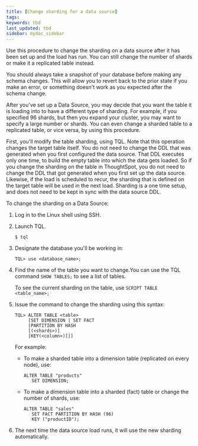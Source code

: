 ```yaml
---
title: [Change sharding for a data source]
tags:
keywords: tbd
last_updated: tbd
sidebar: mydoc_sidebar
---
```

Use this procedure to change the sharding on a data source after it has been set up and the load has run. You can still change the number of shards or make it a replicated table instead.

You should always take a snapshot of your database before making any schema changes. This will allow you to revert back to the prior state if you make an error, or something doesn't work as you expected after the schema change.

After you've set up a Data Source, you may decide that you want the table it is loading into to have a different type of sharding. For example, if you specified 96 shards, but then you expand your cluster, you may want to specify a large number or shards. You can even change a sharded table to a replicated table, or vice versa, by using this procedure.

First, you'll modify the table sharding, using TQL. Note that this operation changes the target table itself. You do not need to change the DDL that was generated when you first configured the data source. That DDL executes only one time, to build the empty table into which the data gets loaded. So if you change the sharding on the table in ThoughtSpot, you do not need to change the DDL that got generated when you first set up the data source. Likewise, if the load is scheduled to recur, the sharding that is defined on the target table will be used in the next load. Sharding is a one time setup, and does not need to be kept in sync with the data source DDL.

To change the sharding on a Data Source:

1. Log in to the Linux shell using SSH.
2. Launch TQL.
    ```
    $ tql
    ```
3.  Designate the database you'll be working in:

    ```
    TQL> use <database_name>;
    ```

4.  Find the name of the table you want to change.You can use the TQL command `SHOW TABLES;` to see a list of tables.

    To see the current sharding on the table, use `SCRIPT TABLE <table_name>;`

5.  Issue the command to change the sharding using this syntax:

    ```
    TQL> ALTER TABLE <table>
         [SET DIMENSION | SET FACT
         [PARTITION BY HASH
         [(<shards>)]
         [KEY(<column>)]]]
    ```

    For example:

    -   To make a sharded table into a dimension table \(replicated on every node\), use:

        ```
        ALTER TABLE "products"
           SET DIMENSION;
        ```

    -   To make a dimension table into a sharded \(fact\) table or change the number of shards, use:

        ```
        ALTER TABLE "sales"
           SET FACT PARTITION BY HASH (96)
           KEY ("productID");
        ```

6. The next time the data source load runs, it will use the new sharding automatically.

